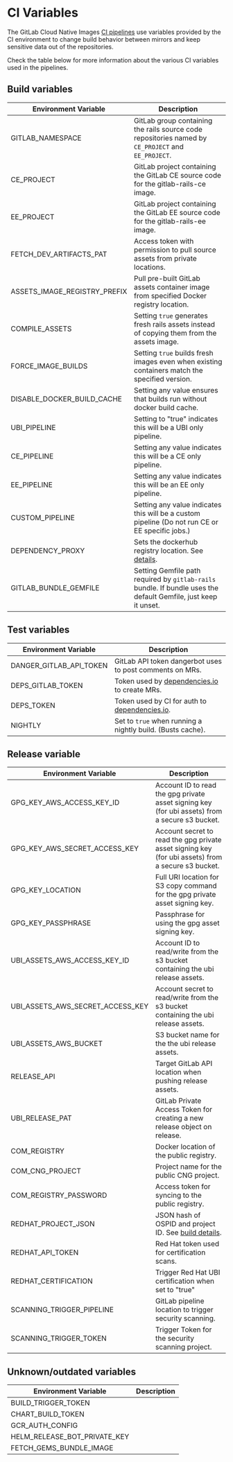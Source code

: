# CI Variables

The GitLab Cloud Native Images [CI pipelines](build.md) use variables provided by the CI environment to change build behavior between mirrors and
keep sensitive data out of the repositories.

Check the table below for more information about the various CI variables used in the pipelines.

## Build variables

| Environment Variable                          | Description |
| --------------------------------------------- | ----------- |
| GITLAB_NAMESPACE                              | GitLab group containing the rails source code repositories named by `CE_PROJECT` and `EE_PROJECT`. |
| CE_PROJECT                                    | GitLab project containing the GitLab CE source code for the gitlab-rails-ce image. |
| EE_PROJECT                                    | GitLab project containing the GitLab EE source code for the gitlab-rails-ee image. |
| FETCH_DEV_ARTIFACTS_PAT                       | Access token with permission to pull source assets from private locations. |
| ASSETS_IMAGE_REGISTRY_PREFIX                  | Pull pre-built GitLab assets container image from specified Docker registry location. |
| COMPILE_ASSETS                                | Setting `true` generates fresh rails assets instead of copying them from the assets image.
| FORCE_IMAGE_BUILDS                            | Setting `true` builds fresh images even when existing containers match the specified version. |
| DISABLE_DOCKER_BUILD_CACHE                    | Setting any value ensures that builds run without docker build cache. |
| UBI_PIPELINE                                  | Setting to "true" indicates this will be a UBI only pipeline. |
| CE_PIPELINE                                   | Setting any value indicates this will be a CE only pipeline. |
| EE_PIPELINE                                   | Setting any value indicates this will be an EE only pipeline. |
| CUSTOM_PIPELINE                               | Setting any value indicates this will be a custom pipeline (Do not run CE or EE specific jobs.) |
| DEPENDENCY_PROXY                              | Sets the dockerhub registry location. See [details](build.md#dependency-proxy). |
|GITLAB_BUNDLE_GEMFILE                          | Setting Gemfile path required by `gitlab-rails` bundle. If bundle uses the default Gemfile, just keep it unset. |

## Test variables

| Environment Variable                          | Description |
| --------------------------------------------- | ----------- |
| DANGER_GITLAB_API_TOKEN                       | GitLab API token dangerbot uses to post comments on MRs. |
| DEPS_GITLAB_TOKEN                             | Token used by [dependencies.io](https://docs.dependencies.io/gitlab-ci/) to create MRs. |
| DEPS_TOKEN                                    | Token used by CI for auth to [dependencies.io](https://docs.dependencies.io/gitlab-ci/). |
| NIGHTLY                                       | Set to `true` when running a nightly build. (Busts cache). |

## Release variable

| Environment Variable                          | Description |
| --------------------------------------------- | ----------- |
| GPG_KEY_AWS_ACCESS_KEY_ID                     | Account ID to read the gpg private asset signing key (for ubi assets) from a secure s3 bucket. |
| GPG_KEY_AWS_SECRET_ACCESS_KEY                 | Account secret to read the gpg private asset signing key (for ubi assets) from a secure s3 bucket. |
| GPG_KEY_LOCATION                              | Full URI location for S3 copy command for the gpg private asset signing key. |
| GPG_KEY_PASSPHRASE                            | Passphrase for using the gpg asset signing key. |
| UBI_ASSETS_AWS_ACCESS_KEY_ID                  | Account ID to read/write from the s3 bucket containing the ubi release assets. |
| UBI_ASSETS_AWS_SECRET_ACCESS_KEY              | Account secret to read/write from the s3 bucket containing the ubi release assets. |
| UBI_ASSETS_AWS_BUCKET                         | S3 bucket name for the the ubi release assets. |
| RELEASE_API                                   | Target GitLab API location when pushing release assets. |
| UBI_RELEASE_PAT                               | GitLab Private Access Token for creating a new release object on release. |
| COM_REGISTRY                                  | Docker location of the public registry. |
| COM_CNG_PROJECT                               | Project name for the public CNG project. |
| COM_REGISTRY_PASSWORD                         | Access token for syncing to the public registry. |
| REDHAT_PROJECT_JSON                           | JSON hash of OSPID and project ID. See [build details](build.md#context). |
| REDHAT_API_TOKEN                              | Red Hat token used for certification scans. |
| REDHAT_CERTIFICATION                          | Trigger Red Hat UBI certification when set to "true" |
| SCANNING_TRIGGER_PIPELINE                     | GitLab pipeline location to trigger security scanning. |
| SCANNING_TRIGGER_TOKEN                        | Trigger Token for the security scanning project. |

## Unknown/outdated variables

| Environment Variable                          | Description |
| --------------------------------------------- | ----------- |
| BUILD_TRIGGER_TOKEN                           | |
| CHART_BUILD_TOKEN                             | |
| GCR_AUTH_CONFIG                               | |
| HELM_RELEASE_BOT_PRIVATE_KEY                  | |
| FETCH_GEMS_BUNDLE_IMAGE                       | |
